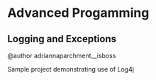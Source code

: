 # Advanced Progamming
## Logging and Exceptions

@author adriannaparchment__isboss

Sample project demonstrating use of Log4j
